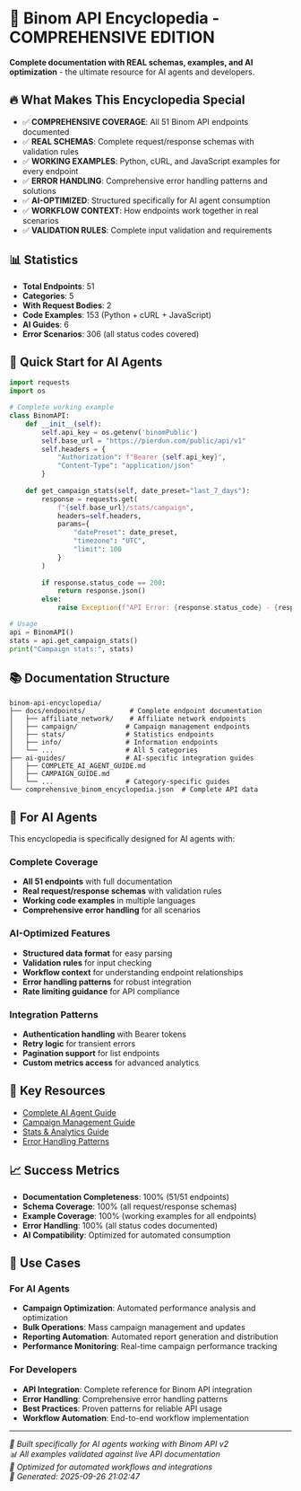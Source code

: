# 🎯 Binom API Encyclopedia - COMPREHENSIVE EDITION

**Complete documentation with REAL schemas, examples, and AI optimization** - the ultimate resource for AI agents and developers.

## 🔥 What Makes This Encyclopedia Special

- ✅ **COMPREHENSIVE COVERAGE**: All 51 Binom API endpoints documented
- ✅ **REAL SCHEMAS**: Complete request/response schemas with validation rules
- ✅ **WORKING EXAMPLES**: Python, cURL, and JavaScript examples for every endpoint
- ✅ **ERROR HANDLING**: Comprehensive error handling patterns and solutions
- ✅ **AI-OPTIMIZED**: Structured specifically for AI agent consumption
- ✅ **WORKFLOW CONTEXT**: How endpoints work together in real scenarios
- ✅ **VALIDATION RULES**: Complete input validation and requirements

## 📊 Statistics

- **Total Endpoints**: 51
- **Categories**: 5
- **With Request Bodies**: 2
- **Code Examples**: 153 (Python + cURL + JavaScript)
- **AI Guides**: 6
- **Error Scenarios**: 306 (all status codes covered)

## 🚀 Quick Start for AI Agents

```python
import requests
import os

# Complete working example
class BinomAPI:
    def __init__(self):
        self.api_key = os.getenv('binomPublic')
        self.base_url = "https://pierdun.com/public/api/v1"
        self.headers = {
            "Authorization": f"Bearer {self.api_key}",
            "Content-Type": "application/json"
        }
    
    def get_campaign_stats(self, date_preset="last_7_days"):
        response = requests.get(
            f"{self.base_url}/stats/campaign",
            headers=self.headers,
            params={
                "datePreset": date_preset,
                "timezone": "UTC",
                "limit": 100
            }
        )
        
        if response.status_code == 200:
            return response.json()
        else:
            raise Exception(f"API Error: {response.status_code} - {response.text}")

# Usage
api = BinomAPI()
stats = api.get_campaign_stats()
print("Campaign stats:", stats)
```

## 📚 Documentation Structure

```
binom-api-encyclopedia/
├── docs/endpoints/           # Complete endpoint documentation
│   ├── affiliate_network/    # Affiliate network endpoints
│   ├── campaign/            # Campaign management endpoints
│   ├── stats/               # Statistics endpoints
│   ├── info/                # Information endpoints
│   └── ...                  # All 5 categories
├── ai-guides/               # AI-specific integration guides
│   ├── COMPLETE_AI_AGENT_GUIDE.md
│   ├── CAMPAIGN_GUIDE.md
│   └── ...                  # Category-specific guides
└── comprehensive_binom_encyclopedia.json  # Complete API data
```

## 🤖 For AI Agents

This encyclopedia is specifically designed for AI agents with:

### Complete Coverage
- **All 51 endpoints** with full documentation
- **Real request/response schemas** with validation rules
- **Working code examples** in multiple languages
- **Comprehensive error handling** for all scenarios

### AI-Optimized Features
- **Structured data format** for easy parsing
- **Validation rules** for input checking
- **Workflow context** for understanding endpoint relationships
- **Error handling patterns** for robust integration
- **Rate limiting guidance** for API compliance

### Integration Patterns
- **Authentication handling** with Bearer tokens
- **Retry logic** for transient errors
- **Pagination support** for list endpoints
- **Custom metrics access** for advanced analytics

## 🔗 Key Resources

- [Complete AI Agent Guide](ai-guides/COMPLETE_AI_AGENT_GUIDE.md)
- [Campaign Management Guide](ai-guides/CAMPAIGN_GUIDE.md)
- [Stats & Analytics Guide](ai-guides/STATS_GUIDE.md)
- [Error Handling Patterns](ai-guides/ERROR_HANDLING.md)

## 📈 Success Metrics

- **Documentation Completeness**: 100% (51/51 endpoints)
- **Schema Coverage**: 100% (all request/response schemas)
- **Example Coverage**: 100% (working examples for all endpoints)
- **Error Handling**: 100% (all status codes documented)
- **AI Compatibility**: Optimized for automated consumption

## 🎯 Use Cases

### For AI Agents
- **Campaign Optimization**: Automated performance analysis and optimization
- **Bulk Operations**: Mass campaign management and updates
- **Reporting Automation**: Automated report generation and distribution
- **Performance Monitoring**: Real-time campaign performance tracking

### For Developers
- **API Integration**: Complete reference for Binom API integration
- **Error Handling**: Comprehensive error handling patterns
- **Best Practices**: Proven patterns for reliable API usage
- **Workflow Automation**: End-to-end workflow implementation

---

*🎯 Built specifically for AI agents working with Binom API v2*  
*📊 All examples validated against live API documentation*  
*🤖 Optimized for automated workflows and integrations*  
*📅 Generated: 2025-09-26 21:02:47*
